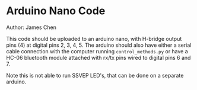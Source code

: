 # Arduino Nano Code
Author: James Chen

This code should be uploaded to an arduino nano, with H-bridge output pins (4) at digital pins 
2, 3, 4, 5. The arduino should also have either a serial cable connection with the computer running
`control_methods.py` or have a HC-06 bluetooth module attached with rx/tx pins wired to digital pins
6 and 7.

Note this is not able to run SSVEP LED's, that can be done on a separate arduino. 